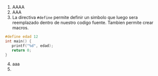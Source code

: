 1. AAAA
2. AAA
3. La directiva `#define` permite definir un simbolo que luego sera reemplazado dentro de nuestro codigo fuente. Tambien permite crear macros.
 ```c
 #define edad 12
 int main() {
    printf("%d", edad);
    return 0;
 }
 ```
4. aaa
5. 
